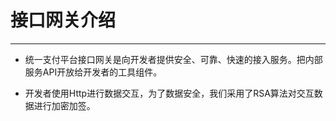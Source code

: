 # 接口网关介绍
***
* 统一支付平台接口网关是向开发者提供安全、可靠、快速的接入服务。把内部服务API开放给开发者的工具组件。

* 开发者使用Http进行数据交互，为了数据安全，我们采用了RSA算法对交互数据进行加密加签。